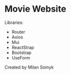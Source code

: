# Movie Website

Libraries:
- Router
- Axios
- Mui
- ReactStrap
- Bootstrap
- UseForm

Created by Milan Somyk

